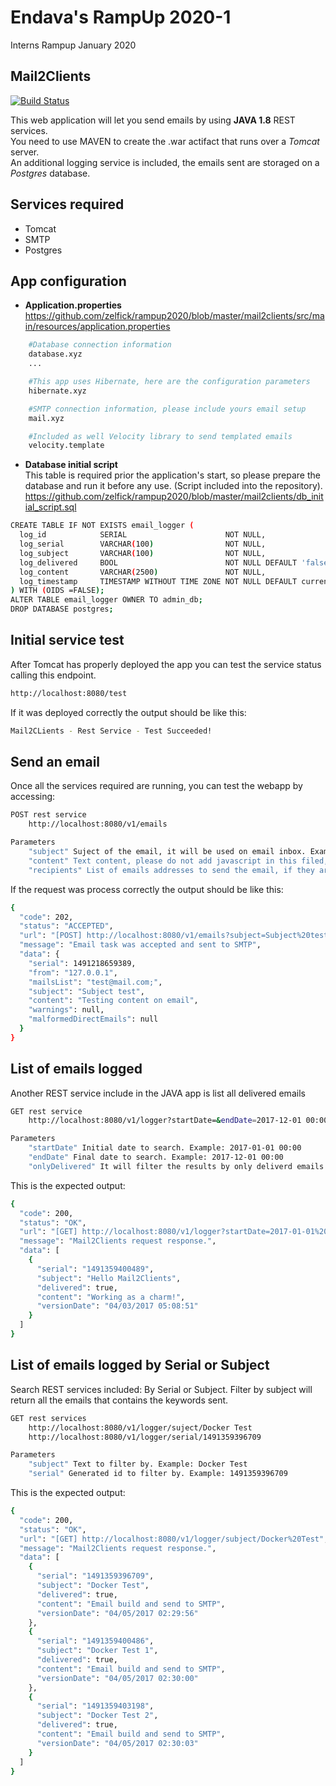 # Endava's RampUp 2020-1
Interns Rampup January 2020

## Mail2Clients 

[![Build Status](https://cloud.drone.io/api/badges/mnl359/rampup2020/status.svg)](https://cloud.drone.io/mnl359/rampup2020)

This web application will let you send emails by using **JAVA 1.8** REST services.     
You need to use MAVEN to create the .war actifact that runs over a *Tomcat* server.       
An additional logging service is included, the emails sent are storaged on a *Postgres* database.    

## Services required
- Tomcat 
- SMTP 
- Postgres 

## App configuration 

- **Application.properties**     
 https://github.com/zelfick/rampup2020/blob/master/mail2clients/src/main/resources/application.properties
```sh
    #Database connection information
    database.xyz 
    ...

    #This app uses Hibernate, here are the configuration parameters
    hibernate.xyz

    #SMTP connection information, please include yours email setup
    mail.xyz

    #Included as well Velocity library to send templated emails
    velocity.template 
 ```

- **Database initial script**     
This table is required prior the application's start, so please prepare the database and run it before any use. (Script included into the repository).
https://github.com/zelfick/rampup2020/blob/master/mail2clients/db_initial_script.sql
```sh
CREATE TABLE IF NOT EXISTS email_logger (
  log_id            SERIAL                      NOT NULL,
  log_serial        VARCHAR(100)                NOT NULL,
  log_subject       VARCHAR(100)                NOT NULL,
  log_delivered     BOOL                        NOT NULL DEFAULT 'false',
  log_content       VARCHAR(2500)               NOT NULL,
  log_timestamp     TIMESTAMP WITHOUT TIME ZONE NOT NULL DEFAULT current_timestamp
) WITH (OIDS =FALSE);
ALTER TABLE email_logger OWNER TO admin_db;
DROP DATABASE postgres;
```

## Initial service test 

After Tomcat has properly deployed the app you can test the service status calling this endpoint.
```sh
http://localhost:8080/test
  ```

If it was deployed correctly the output should be like this:
```sh
Mail2CLients - Rest Service - Test Succeeded! 
```

## Send an email

Once all the services required are running, you can test the webapp by accessing:
```sh
POST rest service
    http://localhost:8080/v1/emails

Parameters
    "subject" Suject of the email, it will be used on email inbox. Example: Hello I'm here!
    "content" Text content, please do not add javascript in this filed, mailboxs validate javascript conent and they will reject the email. 
    "recipients" List of emails addresses to send the email, if they are more that one separate them with ';'. Example: test@mail.com; test2@mail.com;.
  ```

If the request was process correctly the output should be like this:
```sh
{
  "code": 202,
  "status": "ACCEPTED",
  "url": "[POST] http://localhost:8080/v1/emails?subject=Subject%20test&content=Testing%20content%20on%20email&recipients=mail@mail.com;",
  "message": "Email task was accepted and sent to SMTP",
  "data": {
    "serial": 1491218659389,
    "from": "127.0.0.1",
    "mailsList": "test@mail.com;",
    "subject": "Subject test",
    "content": "Testing content on email",
    "warnings": null,
    "malformedDirectEmails": null
  }
} 
```

## List of emails logged

Another REST service include in the JAVA app is list all delivered emails
```sh
GET rest service
    http://localhost:8080/v1/logger?startDate=&endDate=2017-12-01 00:00&onlyDelivered=false

Parameters
    "startDate" Initial date to search. Example: 2017-01-01 00:00
    "endDate" Final date to search. Example: 2017-12-01 00:00
    "onlyDelivered" It will filter the results by only deliverd emails. Example: false *To return all emails on log.
  ```

This is the expected output:

```sh
{
  "code": 200,
  "status": "OK",
  "url": "[GET] http://localhost:8080/v1/logger?startDate=2017-01-01%2000:00&endDate=2017-12-01%2000:00&onlyDelivered=false",
  "message": "Mail2Clients request response.",
  "data": [
    {
      "serial": "1491359400489",
      "subject": "Hello Mail2Clients",
      "delivered": true,
      "content": "Working as a charm!",
      "versionDate": "04/03/2017 05:08:51"
    }
  ]
}
```

## List of emails logged by Serial or Subject

Search REST services included: By Serial or Subject. Filter by subject will return all the emails that contains the keywords sent.
 
```sh
GET rest services
    http://localhost:8080/v1/logger/suject/Docker Test
    http://localhost:8080/v1/logger/serial/1491359396709

Parameters
    "subject" Text to filter by. Example: Docker Test
    "serial" Generated id to filter by. Example: 1491359396709
  ```

This is the expected output:

```sh
{
  "code": 200,
  "status": "OK",
  "url": "[GET] http://localhost:8080/v1/logger/subject/Docker%20Test",
  "message": "Mail2Clients request response.",
  "data": [
    {
      "serial": "1491359396709",
      "subject": "Docker Test",
      "delivered": true,
      "content": "Email build and send to SMTP",
      "versionDate": "04/05/2017 02:29:56"
    },
    {
      "serial": "1491359400486",
      "subject": "Docker Test 1",
      "delivered": true,
      "content": "Email build and send to SMTP",
      "versionDate": "04/05/2017 02:30:00"
    },
    {
      "serial": "1491359403198",
      "subject": "Docker Test 2",
      "delivered": true,
      "content": "Email build and send to SMTP",
      "versionDate": "04/05/2017 02:30:03"
    }
  ]
}
```

